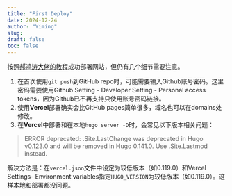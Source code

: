 ```yaml
---
title: "First Deploy"
date: 2024-12-24
author: "Yiming"
slug:
draft: false
toc: false
---
```


按照[郝鸿涛大佬的教程](https://hongtaoh.com/cn/2024/03/22/personal-website-tutorial/)成功部署网站，但仍有几个细节需要注意。

1. 在首次使用`git push`到GitHub repo时，可能需要输入Github账号密码。这里密码需要使用Github Setting - Developer Setting - Personal access tokens，因为Github已不再支持只使用账号密码链接。
2. 使用**Vercel**部署确实会比GitHub pages简单很多，域名也可以在domains处修改。
3. 在**Vercel**中部署和在本地`hugo server -D`时，会常见以下版本相关问题：

> ERROR deprecated: .Site.LastChange was deprecated in Hugo v0.123.0 and will be removed in Hugo 0.141.0. Use .Site.Lastmod instead.

解决方法是：在`vercel.json`文件中设定为较低版本（如0.119.0）和Vercel Settings- Environment variables指定`HUGO_VERSION`为较低版本（如0.119.0）。这样本地和部署都没问题。